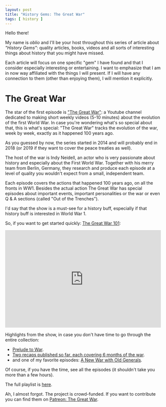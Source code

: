 ```yaml
--- 
layout: post 
title: "History Gems: The Great War"
tags: [ history ]
---
```


Hello there!

My name is *oblio* and I'll be your host throughout this series of article about *"History Gems"*: quality articles,
books, videos and all sorts of interesting things about history that you might have missed.

Each article will focus on one specific "gem" I have found and that I consider especially interesting or entertaining. I
want to emphasize that I am in now way affiliated with the things I will present. If I will have any connection to them
(other than enjoying them), I will mention it explicitly.

# The Great War

The star of the first episode is ["The Great War"](https://www.youtube.com/user/TheGreatWar): a Youtube channel
dedicated to making short weekly videos (5-10 minutes) about the evolution of the first World War. In case you're
wondering what's so special about that, this is what's special: "The Great War" tracks the evolution of the war, week by
week, exactly as it happened 100 years ago.

As you guessed by now, the series started in 2014 and will probably end in 2018 (or 2019 if they want to cover the peace
treaties as well).

The host of the war is Indy Neidell, an actor who is very passionate about history and especially about the First World
War. Together with his merry team from Berlin, Germany, they research and produce each episode at a level of quality you
wouldn't expect from a small, independent team.

Each episode covers the actions that happened 100 years ago, on all the fronts in WW1. Besides the actual action The
Great War has special episodes about important events, important personalities or the war or even Q & A sections (called
"Out of the Trenches").

I'd say that the show is a must-see for a history buff, especially if that history buff is interested in World War 1.

So, if you want to get started quickly: [The Great War 101](https://www.youtube.com/watch?v=3LOaNzQbi00):

<iframe width="100%" height="315" src="https://www.youtube.com/embed/3LOaNzQbi00" frameborder="0" allowfullscreen></iframe>

Highlights from the show, in case you don't have time to go through the entire collection:

* [Prelude to War](https://www.youtube.com/playlist?list=PLB2vhKMBjSxMMg8xHeY2K-0ap9srI_zx7).
* [Two recaps published so far, each covering 6 months of the war](https://www.youtube.com/playlist?list=PLB2vhKMBjSxNShUbgL7z0hWBR49qw1_3n).
* and one of my favorite episodes: [A New War with Old Generals](https://www.youtube.com/watch?v=Y-OYK2M4U3Y).

Of course, if you have the time, see all the episodes (it shouldn't take you more than a few hours).

The full playlist is [here](https://www.youtube.com/watch?v=6FgaL0xIazk&list=PLB2vhKMBjSxOb_127vxjaRRC7yu2TJlJX).

Ah, I almost forgot. The project is crowd-funded. If you want to contribute you can find them on [Patreon: The Great
War](https://www.patreon.com/thegreatwar?ty=h).
